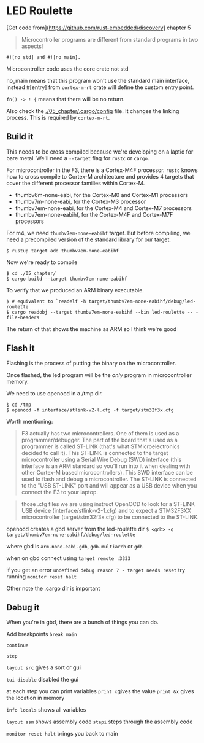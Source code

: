 # LED Roulette

[Get code from](https://github.com/rust-embedded/discovery] chapter 5


> Microcontroller programs are different from standard programs in two aspects! 

```
#![no_std] and #![no_main].
```


Microcontroller code uses the core crate not std

no_main means that this program won't use the standard main interface, instead
#[entry] from `cortex-m-rt` crate will define the custom entry point.

`fn() -> ! {` means that there will be no return.

Also check the [./05_chapter/.cargo/config](.cargo/confid) file.
It changes the linking process.  This is required by `cortex-m-rt`.

## Build it

This needs to be cross compiled because we're developing on a laptio for bare metal.
We'll need a `--target` flag for `rustc` or `cargo`.

For microcontroller in the F3, there is a Cortex-M4F processor.  `rustc` knows how to cross compile
to Cortex-M architecture and provides 4 targets that cover the different processor families within Cortex-M.

- thumbv6m-none-eabi, for the Cortex-M0 and Cortex-M1 processors
- thumbv7m-none-eabi, for the Cortex-M3 processor
- thumbv7em-none-eabi, for the Cortex-M4 and Cortex-M7 processors
- thumbv7em-none-eabihf, for the Cortex-M4F and Cortex-M7F processors

For m4, we need `thumbv7em-none-eabihf` target.  But before compiling, we need a precompiled version 
of the standard library for our target.

`$ rustup target add thumbv7em-none-eabihf`

Now we're ready to compile

```
$ cd ./05_chapter/
$ cargo build --target thumbv7em-none-eabihf
```

To verify that we produced an ARM binary executable.
```
$ # equivalent to `readelf -h target/thumbv7em-none-eabihf/debug/led-roulette
$ cargo readobj --target thumbv7em-none-eabihf --bin led-roulette -- -file-headers
```

The return of that shows the machine as ARM so I think we're good

## Flash it

Flashing is the process of putting the binary on the microcontroller.

Once flashed, the led program will be the _only_ program in microcontroller memory.

We need to use openocd in a /tmp dir.

```
$ cd /tmp
$ openocd -f interface/stlink-v2-l.cfg -f target/stm32f3x.cfg
```

Worth mentioning:

> F3 actually has two microcontrollers. One of them is used as a programmer/debugger. The part of the board that's used as a programmer is called ST-LINK (that's what STMicroelectronics decided to call it). This ST-LINK is connected to the target microcontroller using a Serial Wire Debug (SWD) interface (this interface is an ARM standard so you'll run into it when dealing with other Cortex-M based microcontrollers). This SWD interface can be used to flash and debug a microcontroller. The ST-LINK is connected to the "USB ST-LINK" port and will appear as a USB device when you connect the F3 to your laptop.

> those .cfg files we are using instruct OpenOCD to look for a ST-LINK USB device (interface/stlink-v2-1.cfg) and to expect a STM32F3XX microcontroller (target/stm32f3x.cfg) to be connected to the ST-LINK.

openocd creates a gbd server
from the led-roulette dir
`$ <gdb> -q target/thumbv7em-none-eabihf/debug/led-roulette`

where gbd is `arm-none-eabi-gdb`, `gdb-multiarch` or `gdb`


when on gbd connect using 
`target remote :3333`

if you get an error `undefined debug reason 7 - target needs reset`
try running `monitor reset halt`

Other note the .cargo dir is important

## Debug it

When you're in gbd, there are a bunch of things you can do.

Add breakpoints
`break main`

`continue`

`step`

`layout src` gives a sort or gui

`tui disable` disabled the gui

at each step you can print variables
`print x`gives the value
`print &x` gives the location in memory

`info locals` shows all variables

`layout asm` shows assembly code
`stepi` steps through the assembly code

`monitor reset halt` brings you back to main
